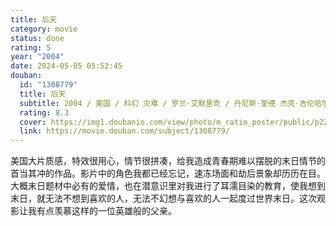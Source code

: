 ```yaml
---
title: 后天
category: movie
status: done
rating: 5
year: "2004"
date: 2024-05-05 05:52:45
douban:
  id: "1308779"
  title: 后天
  subtitle: 2004 / 美国 / 科幻 灾难 / 罗兰·艾默里奇 / 丹尼斯·奎德 杰克·吉伦哈尔
  rating: 8.3
  cover: https://img1.doubanio.com/view/photo/m_ratio_poster/public/p2209602029.jpg
  link: https://movie.douban.com/subject/1308779/
---
```


美国大片质感，特效很用心，情节很拼凑，给我造成青春期难以摆脱的末日情节的首当其冲的作品。影片中的角色我都已经忘记，速冻场面和劫后景象却历历在目。大概末日题材中必有的爱情，也在潜意识里对我进行了耳濡目染的教育，使我想到末日，就无法不想到喜欢的人，无法不幻想与喜欢的人一起度过世界末日。这次观影让我有点羡慕这样的一位英雄般的父亲。
